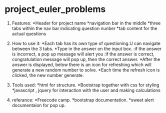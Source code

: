 # project_euler_problems

1. Features:
*Header for project name 
*navigation bar in the middle
*three tabs within the nav bar indicating question nunber
*tab content for the actual questions

2. How to use it:
*Each tab has its own type of questioning.U can navigate between the 3 tabs.
*Type in the answer on the input box.
    :if the answer is incorrect, a pop up message will alert you
    :if the answer is correct, congratulation message will pop up, then the correct answer.
*After the answer is displayed, below there is an icon for refreshing which will generate a new random number to solve.
*Each time the refresh icon is clicked, the new number generate.

3. Tools used:
*html for structure.
*Bootstrap together with css for styling
*javascript , jquery for interaction with the user and making calculations

4. referance:
*Freecode camp.
*bootstrap documentation.
*sweet alert documentaion for pop up.
